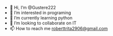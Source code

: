 - 👋 Hi, I’m @Gustere222
- 👀 I’m interested in programing
- 🌱 I’m currently learning python
- 💞️ I’m looking to collaborate on IT
- 📫 How to reach me roberttrita2906@gmail.com

<!---
Gustere222/Gustere222 is a ✨ special ✨ repository because its `README.md` (this file) appears on your GitHub profile.
You can click the Preview link to take a look at your changes.
--->
